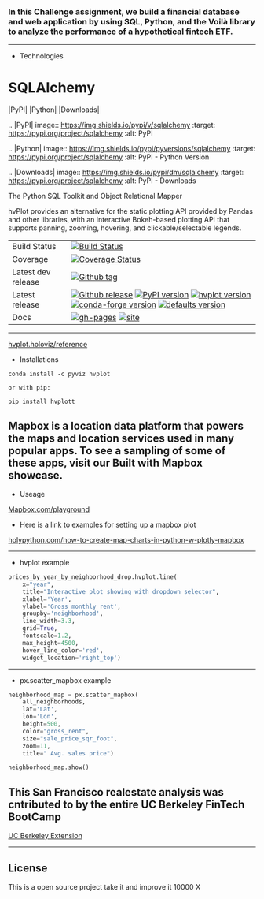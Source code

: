 ### In this Challenge assignment, we build a financial database and web application by using SQL, Python, and the Voilà library to analyze the performance of a hypothetical fintech ETF.

---

* Technologies

SQLAlchemy
==========

|PyPI| |Python| |Downloads|

.. |PyPI| image:: https://img.shields.io/pypi/v/sqlalchemy
    :target: https://pypi.org/project/sqlalchemy
    :alt: PyPI

.. |Python| image:: https://img.shields.io/pypi/pyversions/sqlalchemy
    :target: https://pypi.org/project/sqlalchemy
    :alt: PyPI - Python Version

.. |Downloads| image:: https://img.shields.io/pypi/dm/sqlalchemy
    :target: https://pypi.org/project/sqlalchemy
    :alt: PyPI - Downloads


The Python SQL Toolkit and Object Relational Mapper


hvPlot provides an alternative for the static plotting API provided by Pandas and other libraries, with an interactive Bokeh-based plotting API that supports panning, zooming, hovering, and clickable/selectable legends.

|    |    |
| --- | --- |
| Build Status | [![Build Status](https://github.com/holoviz/hvplot/workflows/tests/badge.svg)](https://github.com/holoviz/hvplot/actions?query=workflow%3Atests) |
| Coverage | [![Coverage Status](https://coveralls.io/repos/github/holoviz/hvplot/badge.svg?branch=master)](https://coveralls.io/github/holoviz/hvplot?branch=master) |
| Latest dev release | [![Github tag](https://img.shields.io/github/tag/holoviz/hvplot.svg?label=tag&colorB=11ccbb)](https://github.com/holoviz/hvplot/tags) |
| Latest release | [![Github release](https://img.shields.io/github/release/holoviz/hvplot.svg?label=tag&colorB=11ccbb)](https://github.com/holoviz/hvplot/releases) [![PyPI version](https://img.shields.io/pypi/v/hvplot.svg?colorB=cc77dd)](https://pypi.python.org/pypi/hvplot) [![hvplot version](https://img.shields.io/conda/v/pyviz/hvplot.svg?colorB=4488ff&style=flat)](https://anaconda.org/pyviz/hvplot) [![conda-forge version](https://img.shields.io/conda/v/conda-forge/hvplot.svg?label=conda%7Cconda-forge&colorB=4488ff)](https://anaconda.org/conda-forge/hvplot) [![defaults version](https://img.shields.io/conda/v/anaconda/hvplot.svg?label=conda%7Cdefaults&style=flat&colorB=4488ff)](https://anaconda.org/anaconda/hvplot) |
| Docs | [![gh-pages](https://img.shields.io/github/last-commit/holoviz/hvplot/gh-pages.svg)](https://github.com/holoviz/hvplot/tree/gh-pages) [![site](https://img.shields.io/website-up-down-green-red/http/hvplot.holoviz.org.svg)](http://hvplot.holoviz.org) |

---

[hvplot.holoviz/reference](https://hvplot.holoviz.org/reference/index.html)

* Installations 

```
conda install -c pyviz hvplot

or with pip:

pip install hvplott

```

## Mapbox is a location data platform that powers the maps and location services used in many popular apps. To see a sampling of some of these apps, visit our Built with Mapbox showcase.

* Useage

[Mapbox.com/playground](https://docs.mapbox.com/playground)

* Here is a link to examples for setting up a mapbox plot

[holypython.com/how-to-create-map-charts-in-python-w-plotly-mapbox](https://holypython.com/how-to-create-map-charts-in-python-w-plotly-mapbox/)

---
* hvplot example
```python
prices_by_year_by_neighborhood_drop.hvplot.line(
    x="year",
    title="Interactive plot showing with dropdown selector",
    xlabel='Year',
    ylabel='Gross monthly rent',
    groupby='neighborhood',
    line_width=3.3,
    grid=True,
    fontscale=1.2,
    max_height=4500,
    hover_line_color='red',
    widget_location='right_top')
```
---
* px.scatter_mapbox example
```python
neighborhood_map = px.scatter_mapbox(
    all_neighborhoods,
    lat='Lat',
    lon='Lon',
    height=500,
    color="gross_rent",
    size="sale_price_sqr_foot",
    zoom=11,
    title=" Avg. sales price")

neighborhood_map.show()
```

## This San Francisco realestate analysis was cntributed to by the entire UC Berkeley FinTech BootCamp 
[UC Berkeley Extension](https://bootcamp.berkeley.edu/fintech/)

---

## License

This is a open source project take it and improve it 10000 X

